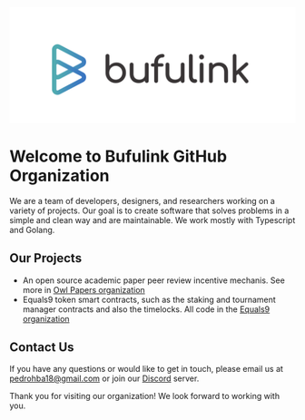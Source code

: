 <p align="center">
  <a href="" rel="noopener">
 <img src="logo.png" alt="Project logo"></a>
</p>

# Welcome to Bufulink GitHub Organization

We are a team of developers, designers, and researchers working on a variety of projects. Our goal is to create software that solves problems in a simple and clean way and are maintainable. We work mostly with Typescript and Golang.

## Our Projects

- An open source academic paper peer review incentive mechanis. See more in  [Owl Papers organization](https://github.com/owl-papers)
- Equals9 token smart contracts, such as the staking and tournament manager contracts and also the timelocks. All code in the [Equals9 organization](https://github.com/equals9-com) 


## Contact Us

If you have any questions or would like to get in touch, please email us at [pedrohba18@gmail.com](mailto:email@example.com) or join our [Discord](https://example.slack.com) server.

Thank you for visiting our organization! We look forward to working with you.